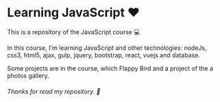 # Learning JavaScript :heart:

This is a repository of the JavaScript course  :computer: 

In this course, I'm learning JavaScript and other technologies:
nodeJs, css3, html5, ajax, gulp, jquery, bootstrap, react, vuejs and database.

Some projects are in the course, which Flappy Bird and a project of the a photos gallery.


###### Thanks for read my repository.  :facepunch:

